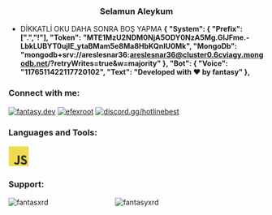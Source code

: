 <h3 align="center">Selamun Aleykum</h3>

- DİKKATLİ OKU DAHA SONRA BOŞ YAPMA 
**{ "System": { "Prefix": [".","!"], 
"Token": "MTE1MzU2NDM0NjA5ODY0NzA5Mg.GlJFme.-LbkLUBYT0ujlE_ytaBMam5e8Ma8HbKQnIU0Mk", 
"MongoDb": "mongodb+srv://areslesnar36:areslesnar36@cluster0.6cviagy.mongodb.net/?retryWrites=true&w=majority" },
 "Bot": { "Voice": "1176511422117720102", 
"Text": "Developed with ❤️ by fantasy" },**

<h3 align="left">Connect with me:</h3>
<p align="left">
<a href="https://dev.to/fantasy.dev" target="blank"><img align="center" src="https://raw.githubusercontent.com/rahuldkjain/github-profile-readme-generator/master/src/images/icons/Social/devto.svg" alt="fantasy.dev" height="30" width="40" /></a>
<a href="https://instagram.com/efexroot" target="blank"><img align="center" src="https://raw.githubusercontent.com/rahuldkjain/github-profile-readme-generator/master/src/images/icons/Social/instagram.svg" alt="efexroot" height="30" width="40" /></a>
<a href="https://discord.gg/discord.gg/hotlinebest" target="blank"><img align="center" src="https://raw.githubusercontent.com/rahuldkjain/github-profile-readme-generator/master/src/images/icons/Social/discord.svg" alt="discord.gg/hotlinebest" height="30" width="40" /></a>
</p>

<h3 align="left">Languages and Tools:</h3>
<p align="left"> <a href="https://developer.mozilla.org/en-US/docs/Web/JavaScript" target="_blank" rel="noreferrer"> <img src="https://raw.githubusercontent.com/devicons/devicon/master/icons/javascript/javascript-original.svg" alt="javascript" width="40" height="40"/> </a> </p>

<h3 align="left">Support:</h3>
<p><a href="https://www.buymeacoffee.com/fantasxrd"> <img align="left" src="https://cdn.buymeacoffee.com/buttons/v2/default-yellow.png" height="50" width="210" alt="fantasxrd" /></a><a href="https://ko-fi.com/fantasyxrd"> <img align="left" src="https://cdn.ko-fi.com/cdn/kofi3.png?v=3" height="50" width="210" alt="fantasyxrd" /></a></p><br><br>
